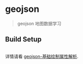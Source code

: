 # geojson

> geojson 地图数据学习

## Build Setup
``` 教程地址
```

详情请看 [geojson-基础绘制属性解析](https://segmentfault.com/a/1190000037611134/).

